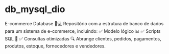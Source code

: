 # db_mysql_dio
E-commerce Database 🛒💻 Repositório com a estrutura de banco de dados para um sistema de e-commerce, incluindo:  ✅ Modelo lógico 📊 ✅ Scripts SQL 📝 ✅ Consultas otimizadas 🔍  Abrange clientes, pedidos, pagamentos, produtos, estoque, fornecedores e vendedores.
